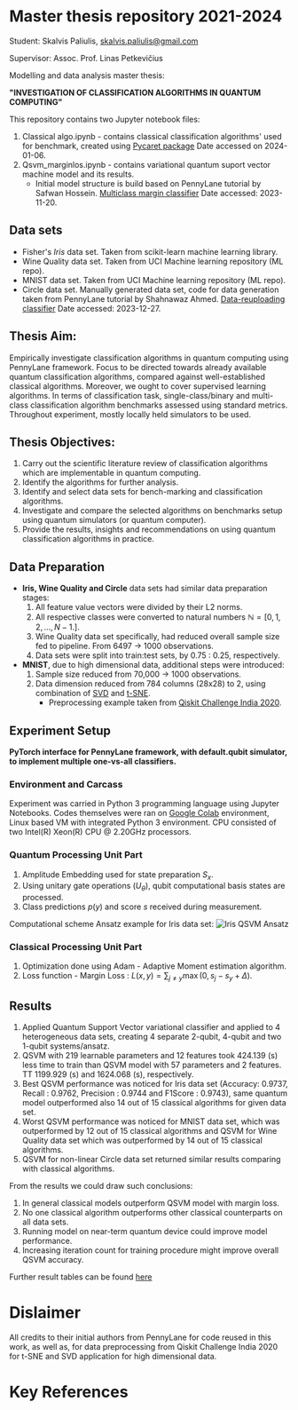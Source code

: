 # Master thesis repository 2021-2024

Student: Skalvis Paliulis, skalvis.paliulis@gmail.com

Supervisor: Assoc. Prof. Linas Petkevičius 

Modelling and data analysis master thesis: 

**"INVESTIGATION OF CLASSIFICATION ALGORITHMS IN QUANTUM COMPUTING"**

This repository contains two Jupyter notebook files:
1. Classical algo.ipynb - contains classical classification algorithms' used for benchmark, created using [Pycaret package](https://pycaret.gitbook.io/docs/) Date accessed on 2024-01-06. 
2. Qsvm_marginlos.ipynb - contains variational quantum suport vector machine model and its results. 
	- Initial model structure is build based on PennyLane tutorial by Safwan Hossein. [Multiclass margin classifier](https://pennylane.ai/qml/demos/tutorial_multiclass_classification/) Date accessed: 2023-11-20.

## Data sets
- Fisher's *Iris* data set. Taken from scikit-learn machine learning library.
- Wine Quality data set. Taken from UCI Machine learning repository (ML repo).
- MNIST data set. Taken from UCI Machine learning repository (ML repo).
- Circle data set. Manually generated data set, code for data generation taken from PennyLane tutorial by Shahnawaz Ahmed. [Data-reuploading classifier](https://pennylane.ai/qml/demos/tutorial_data_reuploading_classifier/) Date accessed: 2023-12-27.

## Thesis Aim: 
Empirically investigate classification algorithms in quantum computing using PennyLane framework. Focus to be directed towards already available quantum classification algorithms, 
compared against well-established classical algorithms. Moreover, we ought to cover supervised learning algorithms. In terms of classification task, single-class/binary and multi-class classification
algorithm benchmarks assessed using standard metrics. Throughout experiment, mostly locally held simulators to be used. 

## Thesis Objectives:
1. Carry out the scientific literature review of classification algorithms which are implementable in quantum computing.
2. Identify the algorithms for further analysis.
3. Identify and select data sets for bench-marking and classification algorithms.
4. Investigate and compare the selected algorithms on benchmarks setup using quantum simulators (or quantum computer).
5. Provide the results, insights and recommendations on using quantum classification algorithms in practice.

## Data Preparation
- **Iris, Wine Quality and Circle** data sets had similar data preparation stages:
	1. All feature value vectors were divided by their L2 norms.
	2. All respective classes were converted to natural numbers $\mathbb{N} = [0, 1, 2, \ldots, N-1.]$.
	3. Wine Quality data set specifically, had reduced overall sample size fed to pipeline. From 6497 -> 1000 observations.
	4. Data sets were split into train:test sets, by 0.75 : 0.25, respectively.
- **MNIST**, due to high  dimensional data, additional steps were introduced:
	1. Sample size reduced from 70,000 -> 1000 observations.
	2. Data dimension reduced from 784 columns (28x28) to 2, using combination of [SVD](https://scikit-learn.org/stable/modules/generated/sklearn.decomposition.TruncatedSVD.html) and [t-SNE](https://scikit-learn.org/stable/modules/generated/sklearn.manifold.TSNE.html).
		- Preprocessing example taken from [Qiskit Challenge India 2020](https://github.com/Qiskit-Challenge-India/2020/blob/master/Day%206%2C%207%2C8/VQC_notebook.ipynb). 

## Experiment Setup
**PyTorch interface for PennyLane framework, with default.qubit simulator, to implement multiple one-vs-all classifiers.**

### Environment and Carcass
Experiment was carried in Python 3 programming language using Jupyter Notebooks. Codes themselves were ran on [Google Colab](https://colab.research.google.com/) environment, Linux based VM with integrated Python 3 environment. 
CPU consisted of two Intel(R) Xeon(R) CPU @ 2.20GHz processors.

### Quantum Processing Unit Part
1. Amplitude Embedding used for state preparation $S_{x}$.
2. Using unitary gate operations ($U_{\theta}$), qubit computational basis states are processed.
3. Class predictions $p(y)$ and score $s$ received during measurement. 

Computational scheme Ansatz example for Iris data set:
![Iris QSVM Ansatz](/Skalvis/Quantum-2024/master/Imagesandresults/QSVM_iris_schema_corrected.png)

### Classical Processing Unit Part
1. Optimization done using Adam - Adaptive Moment estimation algorithm.
2. Loss function - Margin Loss : $L(x,y) = \sum_{j\neq y}\max(0,s_{j}-s_{y}+\Delta)$.

## Results
1. Applied Quantum Support Vector variational classifier and applied to 4 heterogeneous data sets, creating 4 separate 2-qubit, 4-qubit and two 1-qubit systems/ansatz.
2. QSVM with 219 learnable parameters and 12 features took 424.139 (s) less time to train than QSVM model with 57 parameters and 2 features. TT 1199.929 (s) and 1624.068 (s), respectively.
3. Best QSVM performance was noticed for Iris data set (Accuracy: 0.9737, Recall : 0.9762, Precision : 0.9744 and F1Score : 0.9743), same quantum model outperformed also 14 out of 15 classical algorithms for given data set.
4. Worst QSVM performance was noticed for MNIST data set, which was outperformed by 12 out of 15 classical algorithms and QSVM for Wine Quality data set which was outperformed by 14 out of 15 classical algorithms.
5. QSVM for non-linear Circle data set returned similar results comparing with classical algorithms.

From the results we could draw such conclusions:

1. In general classical models outperform QSVM model with margin loss.
2. No one classical algorithm outperforms other classical counterparts on all data sets.
3. Running model on near-term quantum device could improve model performance.
4. Increasing iteration count for training procedure might improve overall QSVM accuracy.

Further result tables can be found [here](/Skalvis/Quantum-2024/master/Imagesandresults/results.md) 

# Dislaimer
All credits to their initial authors from PennyLane for code reused in this work, as well as, for data preprocessing from Qiskit Challenge India 2020 for t-SNE and SVD application for high dimensional data. 

# Key References

